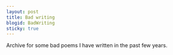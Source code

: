 ```yaml
---
layout: post
title: Bad writing
blogid: BadWriting
sticky: true
---
```


Archive for some bad poems I have written in the past few years.
